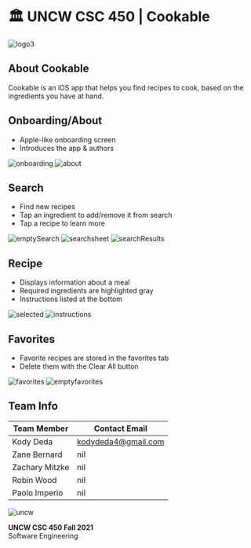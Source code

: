 # 🏛 UNCW CSC 450 | Cookable

![logo3](https://user-images.githubusercontent.com/45678211/113746468-5ba97f00-96d4-11eb-99fe-ee10275a051a.png)

## About Cookable

Cookable is an iOS app that helps you find recipes to cook, based on the ingredients you have at hand.


## Onboarding/About

* Apple-like onboarding screen
* Introduces the app & authors

![onboarding](https://user-images.githubusercontent.com/45678211/113738845-41b86e00-96cd-11eb-875b-123b2ae83d1f.png)
![about](https://user-images.githubusercontent.com/45678211/113738847-41b86e00-96cd-11eb-9aa8-9d3ced13ad59.png)

## Search

* Find new recipes
* Tap an ingredient to add/remove it from search
* Tap a recipe to learn more

![emptySearch](https://user-images.githubusercontent.com/45678211/113738848-41b86e00-96cd-11eb-918c-23aa1f6ec5c5.png)
![searchsheet](https://user-images.githubusercontent.com/45678211/113738850-42510480-96cd-11eb-9898-f5e2078a7813.png)
![searchResults](https://user-images.githubusercontent.com/45678211/113738856-42e99b00-96cd-11eb-886d-001b8d3d3a3f.png)

## Recipe

* Displays information about a meal
* Required ingredients are highlighted gray
* Instructions listed at the bottom


![selected](https://user-images.githubusercontent.com/45678211/113738854-42510480-96cd-11eb-88fc-99d337c578c3.png)
![instructions](https://user-images.githubusercontent.com/45678211/113738857-42e99b00-96cd-11eb-88d9-1e8776fd195a.png)

## Favorites

* Favorite recipes are stored in the favorites tab
* Delete them with the Clear All button

![favorites](https://user-images.githubusercontent.com/45678211/113738860-43823180-96cd-11eb-9677-ee3f250d21b6.png)
![emptyfavorites](https://user-images.githubusercontent.com/45678211/113738849-42510480-96cd-11eb-9e10-49969212fdf9.png)

## Team Info


|Team Member    | Contact Email         |
| ------------- | ----------------------|
|Kody Deda      | kodydeda4@gmail.com   |
|Zane Bernard   | nil     |
|Zachary Mitzke | nil     |
|Robin Wood     | nil     |
|Paolo Imperio  | nil     |

![uncw](https://user-images.githubusercontent.com/45678211/113747625-952eba00-96d5-11eb-9b42-e0dab0840d7b.png)

**UNCW CSC 450 Fall 2021**  
Software Engineering  
